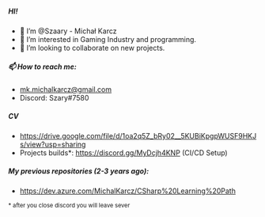 ##### HI!

- 👋 I’m @Szaary - Michał Karcz
- 👀 I’m interested in Gaming Industry and programming.
- 💞️ I’m looking to collaborate on new projects.

##### 📫 How to reach me:
- mk.michalkarcz@gmail.com
- Discord: Szary#7580


##### CV
- https://drive.google.com/file/d/1oa2q5Z_bRy02__5KUBiKpgpWUSF9HKJs/view?usp=sharing
- Projects builds*: https://discord.gg/MyDcjh4KNP  (CI/CD Setup)

##### My previous repositories (2-3 years ago):
- https://dev.azure.com/MichalKarcz/CSharp%20Learning%20Path   



<!---
Szaary/Szaary is a ✨ special ✨ repository because its `README.md` (this file) appears on your GitHub profile.
You can click the Preview link to take a look at your changes.
--->





<sup>* after you close discord you will leave sever<sub>


